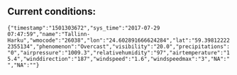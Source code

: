 ## Current conditions: 
 ``` {"timestamp":"1501303672","sys_time":"2017-07-29 07:47:59","name":"Tallinn-Harku","wmocode":"26038","lon":"24.602891666624284","lat":"59.398122222355134","phenomenon":"Overcast","visibility":"20.0","precipitations":"0","airpressure":"1009.3","relativehumidity":"97","airtemperature":"15.4","winddirection":"187","windspeed":"1.6","windspeedmax":"3","NA":"","NA":""} ```
